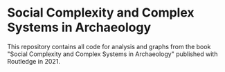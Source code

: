 # Social Complexity and Complex Systems in Archaeology
This repository contains all code for analysis and graphs from the book "Social Complexity and Complex Systems in Archaeology" published with Routledge in 2021.
